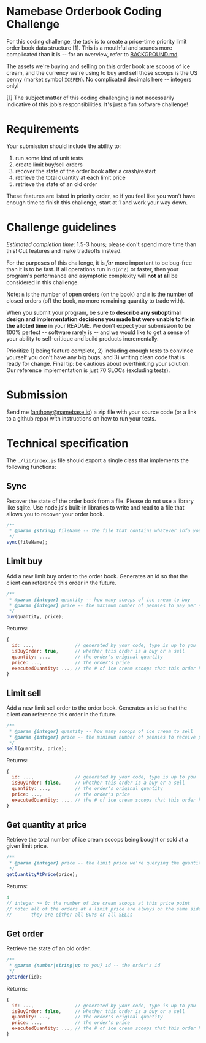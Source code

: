 Namebase Orderbook Coding Challenge
==

For this coding challenge, the task is to create a price-time priority limit order book data structure [1]. This is a mouthful and sounds more complicated than it is -- for an overview, refer to [BACKGROUND.md](./BACKGROUND.md).

The assets we're buying and selling on this order book are scoops of ice cream, and the currency we're using to buy and sell those scoops is the US penny (market symbol `ICEPEN`). No complicated decimals here -- integers only!

[1] The subject matter of this coding challenging is not necessarily indicative of this job's responsibilities. It's just a fun software challenge!

# Requirements
Your submission should include the ability to:

1. run some kind of unit tests
2. create limit buy/sell orders
3. recover the state of the order book after a crash/restart
4. retrieve the total quantity at each limit price
5. retrieve the state of an old order

These features are listed in priority order, so if you feel like you won't have enough time to finish this challenge, start at 1 and work your way down.

# Challenge guidelines
_Estimated completion time:_ 1.5-3 hours; please don't spend more time than this! Cut features and make tradeoffs instead.

For the purposes of this challenge, it is _far_ more important to be bug-free than it is to be fast. If all operations run in `O(n^2)` or faster, then your program's performance and asymptotic complexity will **not at all** be considered in this challenge.

Note: `n` is the number of open orders (on the book) and `m` is the number of closed orders (off the book, no more remaining quantity to trade with).

When you submit your program, be sure to **describe any suboptimal design and implementation decisions you made but were unable to fix in the alloted time** in your README. We don't expect your submission to be 100% perfect -- software rarely is -- and we would like to get a sense of your ability to self-critique and build products incrementally.

Prioritize 1) being feature complete, 2) including enough tests to convince yourself you don't have any big bugs, and 3) writing clean code that is ready for change. Final tip: be cautious about overthinking your solution. Our reference implementation is just 70 SLOCs (excluding tests).

# Submission
Send me (anthony@namebase.io) a zip file with your source code (or a link to a github repo) with instructions on how to run your tests.

# Technical specification
The `./lib/index.js` file should export a single class that implements the following functions:

## Sync
Recover the state of the order book from a file. Please do not use a library like sqlite. Use node.js's built-in libraries to write and read to a file that allows you to recover your order book.

```javascript
/**
 * @param {string} fileName -- the file that contains whatever info you need to recover
 */
sync(fileName);
```

## Limit buy
Add a new limit buy order to the order book. Generates an id so that the client can reference this order in the future.

```javascript
/**
 * @param {integer} quantity -- how many scoops of ice cream to buy
 * @param {integer} price -- the maximum number of pennies to pay per scoop
 */
buy(quantity, price);
```

Returns:
```javascript
{
  id: ...,               // generated by your code, type is up to you
  isBuyOrder: true,      // whether this order is a buy or a sell
  quantity: ...,         // the order's original quantity
  price: ...,            // the order's price
  executedQuantity: ..., // the # of ice cream scoops that this order has purchased
}
```

## Limit sell
Add a new limit sell order to the order book. Generates an id so that the client can reference this order in the future.

```javascript
/**
 * @param {integer} quantity -- how many scoops of ice cream to sell
 * @param {integer} price -- the minimum number of pennies to receive per scoop
 */
sell(quantity, price);
```

Returns:
```javascript
{
  id: ...,               // generated by your code, type is up to you
  isBuyOrder: false,     // whether this order is a buy or a sell
  quantity: ...,         // the order's original quantity
  price: ...,            // the order's price
  executedQuantity: ..., // the # of ice cream scoops that this order has sold
}
```

## Get quantity at price
Retrieve the total number of ice cream scoops being bought or sold at a given limit price.

```javascript
/**
 * @param {integer} price -- the limit price we're querying the quantity at
 */
getQuantityAtPrice(price);
```

Returns:
```javascript
4 
// integer >= 0; the number of ice cream scoops at this price point
// note: all of the orders at a limit price are always on the same side,
//       they are either all BUYs or all SELLs
```

## Get order
Retrieve the state of an old order.

```javascript
/**
 * @param {number|string|up to you} id -- the order's id
 */
getOrder(id);
```

Returns:
```javascript
{
  id: ...,               // generated by your code, type is up to you
  isBuyOrder: false,     // whether this order is a buy or a sell
  quantity: ...,         // the order's original quantity
  price: ...,            // the order's price
  executedQuantity: ..., // the # of ice cream scoops that this order has sold
}
```
